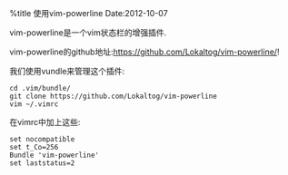 %title 使用vim-powerline
Date:2012-10-07

vim-powerline是一个vim状态栏的增强插件.

vim-powerline的github地址:https://github.com/Lokaltog/vim-powerline/!

我们使用vundle来管理这个插件:
```
cd .vim/bundle/
git clone https://github.com/Lokaltog/vim-powerline
vim ~/.vimrc
```
在vimrc中加上这些:

```
set nocompatible 
set t_Co=256
Bundle 'vim-powerline'
set laststatus=2
```
